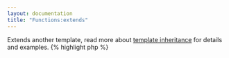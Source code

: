 ```yaml
---
layout: documentation
title: "Functions:extends"
---
```


Extends another template, read more about [template inheritance](/documentation/1.x/template-inheritance.html) for details and examples.
{% highlight php %}
<?php
extends(string $file)
{% endhighlight %}

* **file**: the template (resource name) to extend